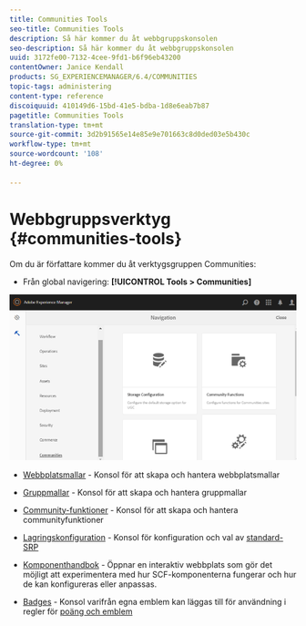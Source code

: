 ```yaml
---
title: Communities Tools
seo-title: Communities Tools
description: Så här kommer du åt webbgruppskonsolen
seo-description: Så här kommer du åt webbgruppskonsolen
uuid: 3172fe00-7132-4cee-9fd1-b6f96eb43200
contentOwner: Janice Kendall
products: SG_EXPERIENCEMANAGER/6.4/COMMUNITIES
topic-tags: administering
content-type: reference
discoiquuid: 410149d6-15bd-41e5-bdba-1d8e6eab7b87
pagetitle: Communities Tools
translation-type: tm+mt
source-git-commit: 3d2b91565e14e85e9e701663c8d0ded03e5b430c
workflow-type: tm+mt
source-wordcount: '108'
ht-degree: 0%

---
```



# Webbgruppsverktyg {#communities-tools}

Om du är författare kommer du åt verktygsgruppen Communities:

* Från global navigering: **[!UICONTROL Tools > Communities]**

![chlimage_1-129](assets/chlimage_1-129.png)

* [Webbplatsmallar](sites.md)  - Konsol för att skapa och hantera webbplatsmallar
* [Gruppmallar](tools-groups.md) - Konsol för att skapa och hantera gruppmallar
* [Community-funktioner](functions.md) - Konsol för att skapa och hantera communityfunktioner
* [Lagringskonfiguration](srp-config.md)  - Konsol för konfiguration och val av  [standard-SRP](working-with-srp.md)

* [Komponenthandbok](components-guide.md)  - Öppnar en interaktiv webbplats som gör det möjligt att experimentera med hur SCF-komponenterna fungerar och hur de kan konfigureras eller anpassas.
* [Badges](badges.md) - Konsol varifrån egna emblem kan läggas till för användning i regler för  [poäng och emblem](implementing-scoring.md)

